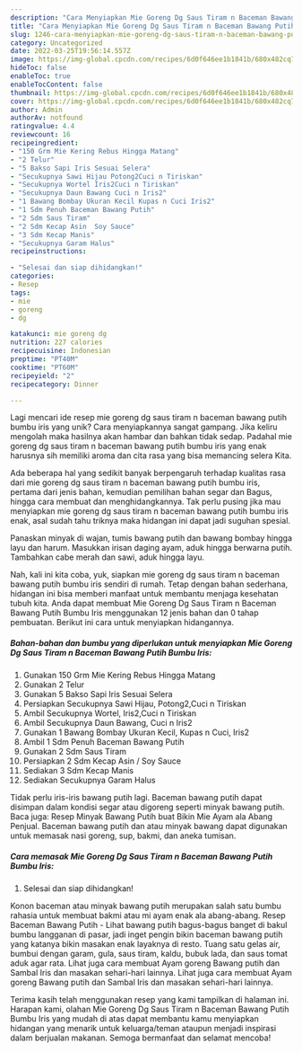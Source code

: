 ```yaml
---
description: "Cara Menyiapkan Mie Goreng Dg Saus Tiram n Baceman Bawang Putih Bumbu Iris yang Mantap"
title: "Cara Menyiapkan Mie Goreng Dg Saus Tiram n Baceman Bawang Putih Bumbu Iris yang Mantap"
slug: 1246-cara-menyiapkan-mie-goreng-dg-saus-tiram-n-baceman-bawang-putih-bumbu-iris-yang-mantap
category: Uncategorized
date: 2022-03-25T19:56:14.557Z
image: https://img-global.cpcdn.com/recipes/6d0f646ee1b1841b/680x482cq70/mie-goreng-dg-saus-tiram-n-baceman-bawang-putih-bumbu-iris-foto-resep-utama.jpg
hideToc: false
enableToc: true
enableTocContent: false
thumbnail: https://img-global.cpcdn.com/recipes/6d0f646ee1b1841b/680x482cq70/mie-goreng-dg-saus-tiram-n-baceman-bawang-putih-bumbu-iris-foto-resep-utama.jpg
cover: https://img-global.cpcdn.com/recipes/6d0f646ee1b1841b/680x482cq70/mie-goreng-dg-saus-tiram-n-baceman-bawang-putih-bumbu-iris-foto-resep-utama.jpg
author: Admin
authorAv: notfound
ratingvalue: 4.4
reviewcount: 16
recipeingredient:
- "150 Grm Mie Kering Rebus Hingga Matang"
- "2 Telur"
- "5 Bakso Sapi Iris Sesuai Selera"
- "Secukupnya Sawi Hijau Potong2Cuci n Tiriskan"
- "Secukupnya Wortel Iris2Cuci n Tiriskan"
- "Secukupnya Daun Bawang Cuci n Iris2"
- "1 Bawang Bombay Ukuran Kecil Kupas n Cuci Iris2"
- "1 Sdm Penuh Baceman Bawang Putih"
- "2 Sdm Saus Tiram"
- "2 Sdm Kecap Asin  Soy Sauce"
- "3 Sdm Kecap Manis"
- "Secukupnya Garam Halus"
recipeinstructions:

- "Selesai dan siap dihidangkan!"
categories:
- Resep
tags:
- mie
- goreng
- dg

katakunci: mie goreng dg 
nutrition: 227 calories
recipecuisine: Indonesian
preptime: "PT40M"
cooktime: "PT60M"
recipeyield: "2"
recipecategory: Dinner

---
```





Lagi mencari ide resep mie goreng dg saus tiram n baceman bawang putih bumbu iris yang unik? Cara menyiapkannya sangat gampang. Jika keliru mengolah maka hasilnya akan hambar dan bahkan tidak sedap. Padahal mie goreng dg saus tiram n baceman bawang putih bumbu iris yang enak harusnya sih memiliki aroma dan cita rasa yang bisa memancing selera Kita.





Ada beberapa hal yang sedikit banyak berpengaruh terhadap kualitas rasa dari mie goreng dg saus tiram n baceman bawang putih bumbu iris, pertama dari jenis bahan, kemudian pemilihan bahan segar dan Bagus, hingga cara membuat dan menghidangkannya. Tak perlu pusing jika mau menyiapkan mie goreng dg saus tiram n baceman bawang putih bumbu iris enak,      asal sudah tahu triknya maka hidangan ini dapat jadi suguhan spesial.














Panaskan minyak di wajan, tumis bawang putih dan bawang bombay hingga layu dan harum. Masukkan irisan daging ayam, aduk hingga berwarna putih. Tambahkan cabe merah dan sawi, aduk hingga layu.






Nah, kali ini kita coba, yuk, siapkan mie goreng dg saus tiram n baceman bawang putih bumbu iris sendiri di rumah. Tetap dengan bahan sederhana, hidangan ini bisa memberi manfaat untuk membantu menjaga kesehatan tubuh kita. Anda dapat membuat Mie Goreng Dg Saus Tiram n Baceman Bawang Putih Bumbu Iris menggunakan 12 jenis bahan dan 0 tahap pembuatan. Berikut ini cara untuk menyiapkan hidangannya.

<!--inarticleads1-->

##### Bahan-bahan dan bumbu yang diperlukan untuk menyiapkan Mie Goreng Dg Saus Tiram n Baceman Bawang Putih Bumbu Iris:

1. Gunakan 150 Grm Mie Kering Rebus Hingga Matang
1. Gunakan 2 Telur
1. Gunakan 5 Bakso Sapi Iris Sesuai Selera
1. Persiapkan Secukupnya Sawi Hijau, Potong2,Cuci n Tiriskan
1. Ambil Secukupnya Wortel, Iris2,Cuci n Tiriskan
1. Ambil Secukupnya Daun Bawang, Cuci n Iris2
1. Gunakan 1 Bawang Bombay Ukuran Kecil, Kupas n Cuci, Iris2
1. Ambil 1 Sdm Penuh Baceman Bawang Putih
1. Gunakan 2 Sdm Saus Tiram
1. Persiapkan 2 Sdm Kecap Asin / Soy Sauce
1. Sediakan 3 Sdm Kecap Manis
1. Sediakan Secukupnya Garam Halus


Tidak perlu iris-iris bawang putih lagi. Baceman bawang putih dapat disimpan dalam kondisi segar atau digoreng seperti minyak bawang putih. Baca juga: Resep Minyak Bawang Putih buat Bikin Mie Ayam ala Abang Penjual. Baceman bawang putih dan atau minyak bawang dapat digunakan untuk memasak nasi goreng, sup, bakmi, dan aneka tumisan. 

<!--inarticleads2-->

##### Cara memasak Mie Goreng Dg Saus Tiram n Baceman Bawang Putih Bumbu Iris:


1. Selesai dan siap dihidangkan!

Konon baceman atau minyak bawang putih merupakan salah satu bumbu rahasia untuk membuat bakmi atau mi ayam enak ala abang-abang. Resep Baceman Bawang Putih - Lihat bawang putih bagus-bagus banget di bakul bumbu langganan di pasar, jadi inget pengin bikin baceman bawang putih yang katanya bikin masakan enak layaknya di resto. Tuang satu gelas air, bumbui dengan garam, gula, saus tiram, kaldu, bubuk lada, dan saus tomat aduk agar rata. Lihat juga cara membuat Ayam goreng Bawang putih dan Sambal Iris dan masakan sehari-hari lainnya. Lihat juga cara membuat Ayam goreng Bawang putih dan Sambal Iris dan masakan sehari-hari lainnya. 

Terima kasih telah menggunakan resep yang kami tampilkan di halaman ini. Harapan kami, olahan Mie Goreng Dg Saus Tiram n Baceman Bawang Putih Bumbu Iris yang mudah di atas dapat membantu kamu menyiapkan hidangan yang menarik untuk keluarga/teman ataupun menjadi inspirasi dalam berjualan makanan. Semoga bermanfaat dan selamat mencoba!
